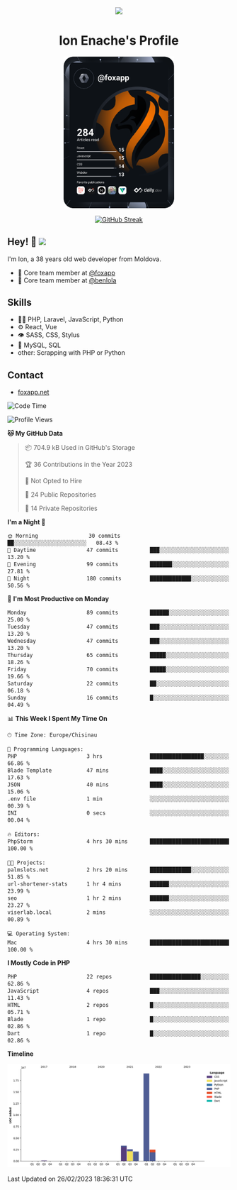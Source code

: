 <div id="header" align="center">
  <img src="https://media.giphy.com/media/M9gbBd9nbDrOTu1Mqx/giphy.gif" width="100"/>
	<h1>Ion Enache's Profile</h1>
</div>
<div align="center">
	<a href="https://app.daily.dev/foxapp"><img src="https://github.com/foxapp/foxapp/blob/master/devcard.svg" width="250" alt="Ion Enache's Dev Card"/></a>
</div>


<div align="center">
	
[![GitHub Streak](http://github-readme-streak-stats.herokuapp.com?user=foxapp&hide_border=true&date_format=M%20j%5B%2C%20Y%5D)](https://git.io/streak-stats)
	
</div>


## Hey! 👋 <img src="https://media.giphy.com/media/hvRJCLFzcasrR4ia7z/giphy.gif" width="30px"/>
I'm Ion, a 38 years old web developer from Moldova.


- 👥 Core team member at [@foxapp](https://github.com/foxapp)
- 👥 Core team member at [@benlola](https://github.com/benlola)

## Skills
- 👨‍💻 PHP, Laravel, JavaScript, Python
- ⚙️ React, Vue
- 👁️ SASS, CSS, Stylus
- 💽 MySQL, SQL
- other: Scrapping with PHP or Python

## Contact
- [foxapp.net](https://www.foxapp.net)

<!--START_SECTION:waka-->
![Code Time](http://img.shields.io/badge/Code%20Time-1%2C228%20hrs%2050%20mins-blue)

![Profile Views](http://img.shields.io/badge/Profile%20Views-0-blue)

**🐱 My GitHub Data** 

> 📦 704.9 kB Used in GitHub's Storage 
 > 
> 🏆 36 Contributions in the Year 2023
 > 
> 🚫 Not Opted to Hire
 > 
> 📜 24 Public Repositories 
 > 
> 🔑 14 Private Repositories 
 > 
**I'm a Night 🦉** 

```text
🌞 Morning                30 commits          ██░░░░░░░░░░░░░░░░░░░░░░░   08.43 % 
🌆 Daytime                47 commits          ███░░░░░░░░░░░░░░░░░░░░░░   13.20 % 
🌃 Evening                99 commits          ███████░░░░░░░░░░░░░░░░░░   27.81 % 
🌙 Night                  180 commits         █████████████░░░░░░░░░░░░   50.56 % 
```
📅 **I'm Most Productive on Monday** 

```text
Monday                   89 commits          ██████░░░░░░░░░░░░░░░░░░░   25.00 % 
Tuesday                  47 commits          ███░░░░░░░░░░░░░░░░░░░░░░   13.20 % 
Wednesday                47 commits          ███░░░░░░░░░░░░░░░░░░░░░░   13.20 % 
Thursday                 65 commits          █████░░░░░░░░░░░░░░░░░░░░   18.26 % 
Friday                   70 commits          █████░░░░░░░░░░░░░░░░░░░░   19.66 % 
Saturday                 22 commits          ██░░░░░░░░░░░░░░░░░░░░░░░   06.18 % 
Sunday                   16 commits          █░░░░░░░░░░░░░░░░░░░░░░░░   04.49 % 
```


📊 **This Week I Spent My Time On** 

```text
🕑︎ Time Zone: Europe/Chisinau

💬 Programming Languages: 
PHP                      3 hrs               █████████████████░░░░░░░░   66.86 % 
Blade Template           47 mins             ████░░░░░░░░░░░░░░░░░░░░░   17.63 % 
JSON                     40 mins             ████░░░░░░░░░░░░░░░░░░░░░   15.06 % 
.env file                1 min               ░░░░░░░░░░░░░░░░░░░░░░░░░   00.39 % 
INI                      0 secs              ░░░░░░░░░░░░░░░░░░░░░░░░░   00.04 % 

🔥 Editors: 
PhpStorm                 4 hrs 30 mins       █████████████████████████   100.00 % 

🐱‍💻 Projects: 
palmslots.net            2 hrs 20 mins       █████████████░░░░░░░░░░░░   51.85 % 
url-shortener-stats      1 hr 4 mins         ██████░░░░░░░░░░░░░░░░░░░   23.99 % 
seo                      1 hr 2 mins         ██████░░░░░░░░░░░░░░░░░░░   23.27 % 
viserlab.local           2 mins              ░░░░░░░░░░░░░░░░░░░░░░░░░   00.89 % 

💻 Operating System: 
Mac                      4 hrs 30 mins       █████████████████████████   100.00 % 
```

**I Mostly Code in PHP** 

```text
PHP                      22 repos            ████████████████░░░░░░░░░   62.86 % 
JavaScript               4 repos             ███░░░░░░░░░░░░░░░░░░░░░░   11.43 % 
HTML                     2 repos             █░░░░░░░░░░░░░░░░░░░░░░░░   05.71 % 
Blade                    1 repo              █░░░░░░░░░░░░░░░░░░░░░░░░   02.86 % 
Dart                     1 repo              █░░░░░░░░░░░░░░░░░░░░░░░░   02.86 % 
```



**Timeline**

![Lines of Code chart](https://raw.githubusercontent.com/foxapp/foxapp/master/assets/bar_graph.png)


 Last Updated on 26/02/2023 18:36:31 UTC
<!--END_SECTION:waka-->
